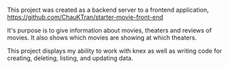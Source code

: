 This project was created as a backend server to a frontend application, https://github.com/ChauKTran/starter-movie-front-end

It's purpose is to give information about movies, theaters and reviews of movies. It also shows which movies are showing at which theaters.

This project displays my ability to work with knex as well as writing code for creating, deleting, listing, and updating data.
